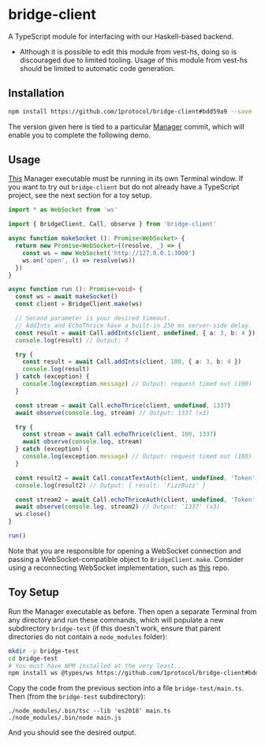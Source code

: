 # bridge-client
A TypeScript module for interfacing with our Haskell-based backend.
- Although it is possible to edit this module from vest-hs, doing so is discouraged due to limited
  tooling. Usage of this module from vest-hs should be limited to automatic code generation.

## Installation
```bash
npm install https://github.com/1protocol/bridge-client#bdd59a9 --save
```
The version given here is tied to a particular [Manager](https://github.com/1protocol/vest-hs/tree/2fb90119d4e00f5053087627b1f879618deffa0a) commit, which
will enable you to complete the following demo.

## Usage
[This](https://github.com/1protocol/vest-hs/releases/tag/v0.1-manager-dummy) Manager executable
must be running in its own Terminal window. If you want to try out `bridge-client` but do not
already have a TypeScript project, see the next section for a toy setup.
```typescript
import * as WebSocket from 'ws'

import { BridgeClient, Call, observe } from 'bridge-client'

async function makeSocket (): Promise<WebSocket> {
  return new Promise<WebSocket>((resolve, _) => {
    const ws = new WebSocket('http://127.0.0.1:3000')
    ws.on('open', () => resolve(ws))
  })
}

async function run (): Promise<void> {
  const ws = await makeSocket()
  const client = BridgeClient.make(ws)

  // Second parameter is your desired timeout.
  // AddInts and EchoThrice have a built-in 250 ms server-side delay.
  const result = await Call.addInts(client, undefined, { a: 3, b: 4 })
  console.log(result) // Output: 7

  try {
    const result = await Call.addInts(client, 100, { a: 3, b: 4 })
    console.log(result)
  } catch (exception) {
    console.log(exception.message) // Output: request timed out (100)
  }

  const stream = await Call.echoThrice(client, undefined, 1337)
  await observe(console.log, stream) // Output: 1337 (x3)

  try {
    const stream = await Call.echoThrice(client, 100, 1337)
    await observe(console.log, stream)
  } catch (exception) {
    console.log(exception.message) // Output: request timed out (100)
  }

  const result2 = await Call.concatTextAuth(client, undefined, 'Token', { a: 'Fizz', b: 'Buzz' })
  console.log(result2) // Output: { result: 'FizzBuzz' }

  const stream2 = await Call.echoThriceAuth(client, undefined, 'Token', '1337')
  await observe(console.log, stream2) // Output: '1337' (x3)
  ws.close()
}

run()
```
Note that you are responsible for opening a WebSocket connection and passing a
WebSocket-compatible object to `BridgeClient.make`. Consider using a reconnecting WebSocket
implementation, such as [this](https://github.com/pladaria/reconnecting-websocket) repo.

## Toy Setup
Run the Manager executable as before. Then open a separate Terminal from any directory and
run these commands, which will populate a new subdirectory `bridge-test` (if this doesn't
work, ensure that parent directories do not contain a `node_modules` folder):
```bash
mkdir -p bridge-test
cd bridge-test
# You must have NPM installed at the very least...
npm install ws @types/ws https://github.com/1protocol/bridge-client#bdd59a9 typescript node
```
Copy the code from the previous section into a file `bridge-test/main.ts`. Then (from the
`bridge-test` subdirectory):
```
./node_modules/.bin/tsc --lib 'es2018' main.ts
./node_modules/.bin/node main.js
```
And you should see the desired output.
